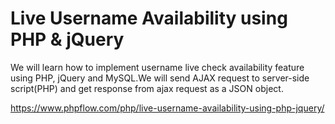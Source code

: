 # Live Username Availability using PHP &amp; jQuery

We will learn how to implement username live check availability feature using PHP, jQuery and MySQL.We will send AJAX request to server-side script(PHP) and get response from ajax request as a JSON object.

https://www.phpflow.com/php/live-username-availability-using-php-jquery/
